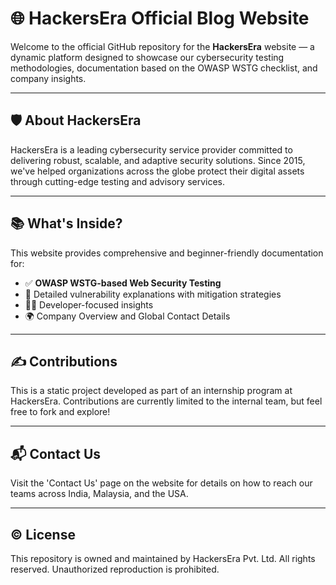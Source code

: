 # 🌐 HackersEra Official Blog Website

Welcome to the official GitHub repository for the **HackersEra** website — a dynamic platform designed to showcase our cybersecurity testing methodologies, documentation based on the OWASP WSTG checklist, and company insights.

---

## 🛡️ About HackersEra

HackersEra is a leading cybersecurity service provider committed to delivering robust, scalable, and adaptive security solutions. Since 2015, we've helped organizations across the globe protect their digital assets through cutting-edge testing and advisory services.

---

## 📚 What's Inside?

This website provides comprehensive and beginner-friendly documentation for:

- ✅ **OWASP WSTG-based Web Security Testing**
- 🔎 Detailed vulnerability explanations with mitigation strategies
- 👨‍💻 Developer-focused insights
- 🌍 Company Overview and Global Contact Details

---

## ✍️ Contributions

This is a static project developed as part of an internship program at HackersEra. Contributions are currently limited to the internal team, but feel free to fork and explore!

---

## 📬 Contact Us

Visit the 'Contact Us' page on the website for details on how to reach our teams across India, Malaysia, and the USA.

---

## ©️ License

This repository is owned and maintained by HackersEra Pvt. Ltd.
All rights reserved. Unauthorized reproduction is prohibited.
